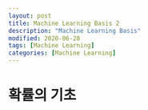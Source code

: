 ```yaml
---
layout: post
title: Machine Learning Basis 2
description: "Machine Learning Basis"
modified: 2020-06-28
tags: [Machine Learning]
categories: [Machine Learning]
---
```


# 확률의 기초






























































































































